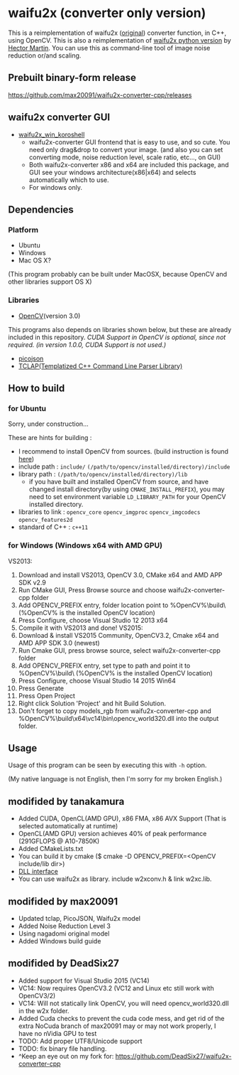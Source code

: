 # waifu2x (converter only version)

This is a reimplementation of waifu2x ([original](https://github.com/nagadomi/waifu2x)) converter function, in C++, using OpenCV.
This is also a reimplementation of [waifu2x python version](https://marcan.st/transf/waifu2x.py) by [Hector Martin](https://marcan.st/blog/).
You can use this as command-line tool of image noise reduction or/and scaling.

## Prebuilt binary-form release

https://github.com/max20091/waifu2x-converter-cpp/releases

## waifu2x converter GUI

 * [waifu2x_win_koroshell](http://inatsuka.com/extra/koroshell/)
   - waifu2x-converter GUI frontend that is easy to use, and so cute. You need only drag&drop to convert your image. (and also you can set converting mode, noise reduction level, scale ratio, etc..., on GUI)
   - Both waifu2x-converter x86 and x64 are included this package, and GUI see your windows architecture(x86|x64) and selects automatically which to use. 
   - For windows only.


## Dependencies

### Platform

 * Ubuntu  
 * Windows  
 * Mac OS X?  
 
(This program probably can be built under MacOSX, because OpenCV and other libraries support OS X)

### Libraries

 * [OpenCV](http://opencv.org/)(version 3.0)

This programs also depends on libraries shown below, but these are already included in this repository.
*CUDA Support in OpenCV is optional, since not required. (in version 1.0.0, CUDA Support is not used.)*

 * [picojson](https://github.com/kazuho/picojson)
 * [TCLAP(Templatized C++ Command Line Parser Library)](http://tclap.sourceforge.net/)

## How to build

### for Ubuntu

Sorry, under construction...

These are hints for building :

 * I recommend to install OpenCV from sources. (build instruction is found [here](http://opencv.org/quickstart.html))
 * include path : `include/` `(/path/to/opencv/installed/directory)/include`
 * library path : `(/path/to/opencv/installed/directory)/lib` 
     - if you have built and installed OpenCV from source, and have changed install directory(by using `CMAKE_INSTALL_PREFIX`), you may need to set environment variable `LD_LIBRARY_PATH` for your OpenCV installed directory.
 * libraries to link : `opencv_core` `opencv_imgproc` `opencv_imgcodecs` `opencv_features2d`
 * standard of C++ : `c++11`

### for Windows (Windows x64 with AMD GPU)
VS2013:
1. Download and install VS2013, OpenCV 3.0, CMake x64 and AMD APP SDK v2.9
2. Run CMake GUI, Press Browse source and choose waifu2x-converter-cpp folder
3. Add OPENCV_PREFIX entry, folder location point to %OpenCV%\build\ (%OpenCV% is the installed OpenCV location)
4. Press Configure, choose Visual Studio 12 2013 x64
5. Compile it with VS2013 and done!
VS2015:
1. Download & install VS2015 Community, OpenCV3.2, Cmake x64 and AMD APP SDK 3.0 (newest)
2. Run Cmake GUI, press browse source, select waifu2x-converter-cpp folder
3. Add OPENCV_PREFIX entry, set type to path and point it to %OpenCV%\build\ (%OpenCV% is the installed OpenCV location)
4. Press Configure, choose Visual Studio 14 2015 Win64
5. Press Generate
6. Press Open Project
7. Right click Solution 'Project' and hit Build Solution.
8. Don't forget to copy models_rgb from waifu2x-converter-cpp and %OpenCV%\build\x64\vc14\bin\opencv_world320.dll into the output folder.

## Usage

Usage of this program can be seen by executing this with `-h` option.

(My native language is not English, then I'm sorry for my broken English.)

## modifided by tanakamura
 * Added CUDA, OpenCL(AMD GPU), x86 FMA, x86 AVX Support (That is selected automatically at runtime)
  * OpenCL(AMD GPU) version achieves 40% of peak performance (291GFLOPS @ A10-7850K)
 * Added CMakeLists.txt
  * You can build it by cmake ($ cmake -D OPENCV_PREFIX=&lt;OpenCV include/lib dir&gt;)
 * [DLL interface](src/w2xconv.h)
  * You can use waifu2x as library. include w2xconv.h & link w2xc.lib.

## modifided by max20091
 * Updated tclap, PicoJSON, Waifu2x model
 * Added Noise Reduction Level 3
 * Using nagadomi original model
 * Added Windows build guide

## modifided by DeadSix27
* Added support for Visual Studio 2015 (VC14)
* VC14: Now requires OpenCV3.2 (VC12 and Linux etc still work with OpenCV3/2)
* VC14: Will not statically link OpenCV, you will need opencv_world320.dll in the w2x folder.
* Added Cuda checks to prevent the cuda code mess, and get rid of the extra NoCuda branch of max20091 may or may not work properly, I have no nVidia GPU to test
* TODO: Add proper UTF8/Unicode support
* TODO: fix binary file handling.
* ^Keep an eye out on my fork for: https://github.com/DeadSix27/waifu2x-converter-cpp

